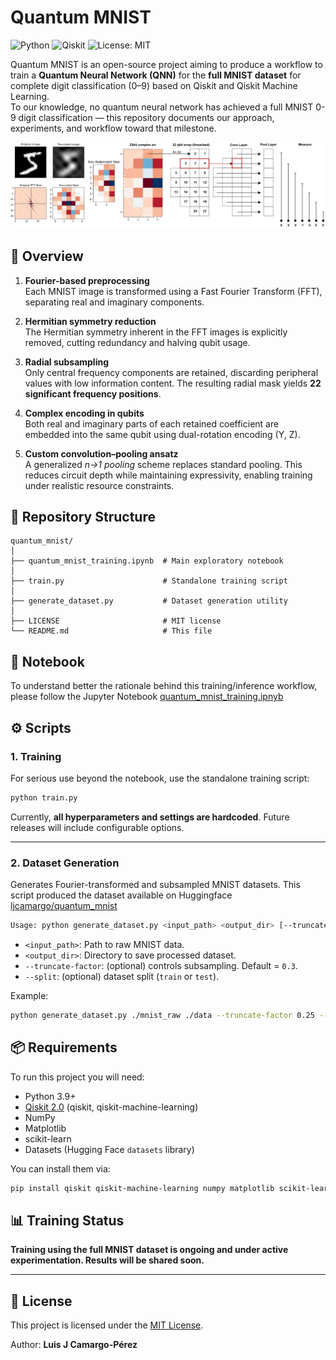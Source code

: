 # Quantum MNIST

![Python](https://img.shields.io/badge/python-3.10%2B-blue)
![Qiskit](https://img.shields.io/badge/Qiskit-ML%20%7C%20Quantum-orange)
![License: MIT](https://img.shields.io/badge/License-MIT-green)

Quantum MNIST is an open-source project aiming to  produce a workflow to train a **Quantum Neural Network (QNN)** for the **full MNIST dataset** for complete digit classification (0–9) based on Qiskit and Qiskit Machine Learning.  
To our knowledge, no quantum neural network has  achieved a full MNIST 0-9 digit classification — this repository documents our approach, experiments, and workflow toward that milestone.

![Quantum MNIST Workflow](./qmnist_workflow.jpg)

## 🌟 Overview

1. **Fourier-based preprocessing**  
   Each MNIST image is transformed using a Fast Fourier Transform (FFT), separating real and imaginary components.

2. **Hermitian symmetry reduction**  
   The Hermitian symmetry inherent in the FFT images is explicitly removed, cutting redundancy and halving qubit usage.

3. **Radial subsampling**  
   Only central frequency components are retained, discarding peripheral values with low information content. The resulting radial mask yields **22 significant frequency positions**.

4. **Complex encoding in qubits**  
   Both real and imaginary parts of each retained coefficient are embedded into the same qubit using dual-rotation encoding (Y, Z).

5. **Custom convolution–pooling ansatz**  
   A generalized *n→1 pooling* scheme replaces standard pooling. This reduces circuit depth while maintaining expressivity, enabling training under realistic resource constraints.

## 📂 Repository Structure

```
quantum_mnist/
│
├── quantum_mnist_training.ipynb  # Main exploratory notebook
│
├── train.py                      # Standalone training script
│
├── generate_dataset.py           # Dataset generation utility
│
├── LICENSE                       # MIT license
└── README.md                     # This file
```

## 📓 Notebook

To understand better the rationale behind this training/inference workflow, please follow the Jupyter Notebook [quantum_mnist_training.ipnyb](https://github.com/ljcamargo/quantum_mnist/blob/master/quantum_mnist_training.ipynb)

## ⚙️ Scripts

### 1. Training

For serious use beyond the notebook, use the standalone training script:

```bash
python train.py
```

Currently, **all hyperparameters and settings are hardcoded**. Future releases will include configurable options.

---

### 2. Dataset Generation

Generates Fourier-transformed and subsampled MNIST datasets. This script produced the dataset available on Huggingface [ljcamargo/quantum_mnist](https://huggingface.co/datasets/ljcamargo/quantum_mnist)

```bash
Usage: python generate_dataset.py <input_path> <output_dir> [--truncate-factor 0.3] [--split train]
```

- `<input_path>`: Path to raw MNIST data.  
- `<output_dir>`: Directory to save processed dataset.  
- `--truncate-factor`: (optional) controls subsampling. Default = `0.3`.  
- `--split`: (optional) dataset split (`train` or `test`).  

Example:

```bash
python generate_dataset.py ./mnist_raw ./data --truncate-factor 0.25 --split train
```

## 📦 Requirements

To run this project you will need:

- Python 3.9+
- [Qiskit 2.0](https://qiskit.org/) (qiskit, qiskit-machine-learning)
- NumPy
- Matplotlib
- scikit-learn
- Datasets (Hugging Face `datasets` library)

You can install them via:

```bash
pip install qiskit qiskit-machine-learning numpy matplotlib scikit-learn datasets
```

## 📊 Training Status

**Training using the full MNIST dataset is ongoing and under active experimentation. Results will be shared soon.**

---

## 📜 License

This project is licensed under the [MIT License](./LICENSE).  

Author: **Luis J Camargo-Pérez**
